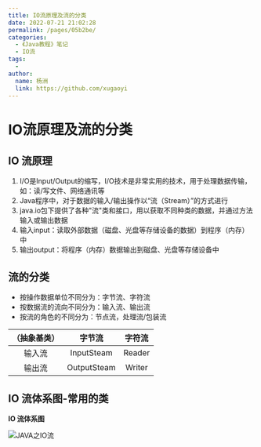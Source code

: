```yaml
---
title: IO流原理及流的分类
date: 2022-07-21 21:02:28
permalink: /pages/05b2be/
categories:
  - 《Java教程》笔记
  - IO流
tags:
  - 
author: 
  name: 杨洲
  link: https://github.com/xugaoyi
---
```


# IO流原理及流的分类

## IO 流原理

1. I/O是Input/Output的缩写，I/O技术是非常实用的技术，用于处理数据传输，如：读/写文件、网络通讯等
2. Java程序中，对于数据的输入/输出操作以“流（Stream）”的方式进行
3. java.io包下提供了各种"流"类和接口，用以获取不同种类的数据，并通过方法输入或输出数据
4. 输入input：读取外部数据（磁盘、光盘等存储设备的数据）到程序（内存）中
5. 输出output：将程序（内存）数据输出到磁盘、光盘等存储设备中

## 流的分类

- 按操作数据单位不同分为：字节流、字符流
- 按数据流的流向不同分为：输入流、输出流
- 按流的角色的不同分为：节点流，处理流/包装流

| （抽象基类） |   字节流    | 字符流 |
| :----------: | :---------: | :----: |
|    输入流    | InputSteam  | Reader |
|    输出流    | OutputSteam | Writer |

## IO 流体系图-常用的类

**IO 流体系图**

![JAVA之IO流](/JavaCore/img/Java/IO流/IO流-6.png)

